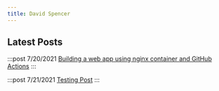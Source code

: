 ```yaml
---
title: David Spencer
---
```


## Latest Posts

:::post
7/20/2021
[Building a web app using nginx container and GitHub Actions](posts/test.html)
:::

:::post
7/21/2021
[Testing Post](posts/test1.html)
:::
